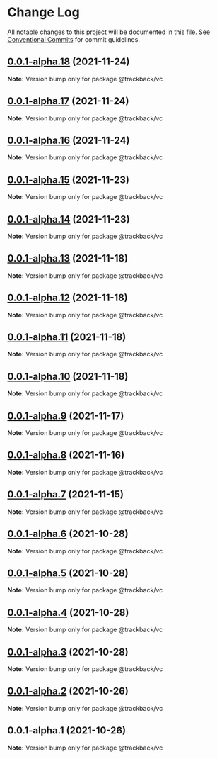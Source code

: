 # Change Log

All notable changes to this project will be documented in this file.
See [Conventional Commits](https://conventionalcommits.org) for commit guidelines.

## [0.0.1-alpha.18](https://github.com/trackback-blockchain/trackback-verifiable/compare/@trackback/vc@0.0.1-alpha.17...@trackback/vc@0.0.1-alpha.18) (2021-11-24)

**Note:** Version bump only for package @trackback/vc





## [0.0.1-alpha.17](https://github.com/trackback-blockchain/trackback-verifiable/compare/@trackback/vc@0.0.1-alpha.16...@trackback/vc@0.0.1-alpha.17) (2021-11-24)

**Note:** Version bump only for package @trackback/vc





## [0.0.1-alpha.16](https://github.com/trackback-blockchain/trackback-verifiable/compare/@trackback/vc@0.0.1-alpha.15...@trackback/vc@0.0.1-alpha.16) (2021-11-24)

**Note:** Version bump only for package @trackback/vc





## [0.0.1-alpha.15](https://github.com/trackback-blockchain/trackback-verifiable/compare/@trackback/vc@0.0.1-alpha.14...@trackback/vc@0.0.1-alpha.15) (2021-11-23)

**Note:** Version bump only for package @trackback/vc





## [0.0.1-alpha.14](https://github.com/trackback-blockchain/trackback-verifiable/compare/@trackback/vc@0.0.1-alpha.13...@trackback/vc@0.0.1-alpha.14) (2021-11-23)

**Note:** Version bump only for package @trackback/vc





## [0.0.1-alpha.13](https://github.com/trackback-blockchain/trackback-verifiable/compare/@trackback/vc@0.0.1-alpha.12...@trackback/vc@0.0.1-alpha.13) (2021-11-18)

**Note:** Version bump only for package @trackback/vc





## [0.0.1-alpha.12](https://github.com/trackback-blockchain/trackback-verifiable/compare/@trackback/vc@0.0.1-alpha.11...@trackback/vc@0.0.1-alpha.12) (2021-11-18)

**Note:** Version bump only for package @trackback/vc





## [0.0.1-alpha.11](https://github.com/trackback-blockchain/trackback-verifiable/compare/@trackback/vc@0.0.1-alpha.10...@trackback/vc@0.0.1-alpha.11) (2021-11-18)

**Note:** Version bump only for package @trackback/vc





## [0.0.1-alpha.10](https://github.com/trackback-blockchain/trackback-verifiable/compare/@trackback/vc@0.0.1-alpha.9...@trackback/vc@0.0.1-alpha.10) (2021-11-18)

**Note:** Version bump only for package @trackback/vc





## [0.0.1-alpha.9](https://github.com/trackback-blockchain/trackback-verifiable/compare/@trackback/vc@0.0.1-alpha.8...@trackback/vc@0.0.1-alpha.9) (2021-11-17)

**Note:** Version bump only for package @trackback/vc





## [0.0.1-alpha.8](https://github.com/trackback-blockchain/trackback-verifiable/compare/@trackback/vc@0.0.1-alpha.7...@trackback/vc@0.0.1-alpha.8) (2021-11-16)

**Note:** Version bump only for package @trackback/vc





## [0.0.1-alpha.7](https://github.com/trackback-blockchain/trackback-verifiable/compare/@trackback/vc@0.0.1-alpha.6...@trackback/vc@0.0.1-alpha.7) (2021-11-15)

**Note:** Version bump only for package @trackback/vc





## [0.0.1-alpha.6](https://github.com/trackback-blockchain/trackback-verifiable/compare/@trackback/vc@0.0.1-alpha.5...@trackback/vc@0.0.1-alpha.6) (2021-10-28)

**Note:** Version bump only for package @trackback/vc





## [0.0.1-alpha.5](https://github.com/trackback-blockchain/trackback-verifiable/compare/@trackback/vc@0.0.1-alpha.4...@trackback/vc@0.0.1-alpha.5) (2021-10-28)

**Note:** Version bump only for package @trackback/vc





## [0.0.1-alpha.4](https://github.com/trackback-blockchain/trackback-verifiable/compare/@trackback/vc@0.0.1-alpha.3...@trackback/vc@0.0.1-alpha.4) (2021-10-28)

**Note:** Version bump only for package @trackback/vc





## [0.0.1-alpha.3](https://github.com/trackback-blockchain/trackback-verifiable/compare/@trackback/vc@0.0.1-alpha.2...@trackback/vc@0.0.1-alpha.3) (2021-10-28)

**Note:** Version bump only for package @trackback/vc





## [0.0.1-alpha.2](https://github.com/trackback-blockchain/trackback-verifiable/compare/@trackback/vc@0.0.1-alpha.1...@trackback/vc@0.0.1-alpha.2) (2021-10-26)

**Note:** Version bump only for package @trackback/vc





## 0.0.1-alpha.1 (2021-10-26)

**Note:** Version bump only for package @trackback/vc
